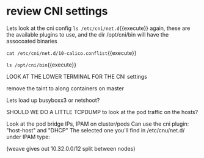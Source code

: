 # review CNI settings

Lets look at the cni config
`ls /etc/cni/net.d`{{execute}}
again, these are the available plugins to use, and the dir /opt/cni/bin will have the assocoated binaries

`cat /etc/cni/net.d/10-calico.conflist`{{execute}}


`ls /opt/cni/bin`{{execute}}

LOOK AT THE LOWER TERMINAL FOR THE CNI settings

remove the taint to along containers on master



Lets load up busyboxx3 or netshoot?

SHOULD WE DO A LITTLE TCPDUMP to look at the pod traffic on the hosts?



Look at the pod bridge IPs, IPAM on cluster/pods
Can use the cni plugin: "host-host" and "DHCP"
The selected one you'll find in /etc/cnu/net.d/  under IPAM type:

(weave gives out 10.32.0.0/12 split between nodes)